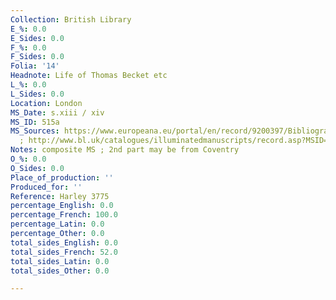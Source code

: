 ```yaml
---
Collection: British Library
E_%: 0.0
E_Sides: 0.0
F_%: 0.0
F_Sides: 0.0
Folia: '14'
Headnote: Life of Thomas Becket etc
L_%: 0.0
L_Sides: 0.0
Location: London
MS_Date: s.xiii / xiv
MS_ID: 515a
MS_Sources: https://www.europeana.eu/portal/en/record/9200397/BibliographicResource_3000126277230.html
  ; http://www.bl.uk/catalogues/illuminatedmanuscripts/record.asp?MSID=7378&CollID=8&NStart=3775
Notes: composite MS ; 2nd part may be from Coventry
O_%: 0.0
O_Sides: 0.0
Place_of_production: ''
Produced_for: ''
Reference: Harley 3775
percentage_English: 0.0
percentage_French: 100.0
percentage_Latin: 0.0
percentage_Other: 0.0
total_sides_English: 0.0
total_sides_French: 52.0
total_sides_Latin: 0.0
total_sides_Other: 0.0

---
```

